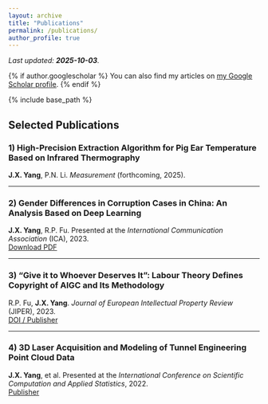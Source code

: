 ```yaml
---
layout: archive
title: "Publications"
permalink: /publications/
author_profile: true
---
```


_Last updated: **2025-10-03**._

{% if author.googlescholar %}
  You can also find my articles on <u><a href="{{ author.googlescholar }}" target="_blank" rel="noopener">my Google Scholar profile</a></u>.
{% endif %}

{% include base_path %}

## Selected Publications

### 1) High-Precision Extraction Algorithm for Pig Ear Temperature Based on Infrared Thermography  
**J.X. Yang**, P.N. Li. *Measurement* (forthcoming, 2025).

---


### 2) Gender Differences in Corruption Cases in China: An Analysis Based on Deep Learning  
**J.X. Yang**, R.P. Fu. Presented at the *International Communication Association* (ICA), 2023.  
<a class="btn btn--primary" href="/files/ICA_2023_Gender_Differences_Corruption_Yang.pdf" target="_blank" rel="noopener">Download PDF</a>


---

### 3) “Give it to Whoever Deserves It”: Labour Theory Defines Copyright of AIGC and Its Methodology  
R.P. Fu, **J.X. Yang**. *Journal of European Intellectual Property Review* (JIPER), 2023.  
<a class="btn" href="https://search.informit.org/doi/10.3316/agispt.20230823093707" target="_blank" rel="noopener">DOI / Publisher</a>

---

### 4) 3D Laser Acquisition and Modeling of Tunnel Engineering Point Cloud Data  
**J.X. Yang**, et al. Presented at the *International Conference on Scientific Computation and Applied Statistics*, 2022.  
<a class="btn" href="https://iopscience.iop.org/article/10.1088/1742-6596/2425/1/012064" target="_blank" rel="noopener">Publisher</a>


